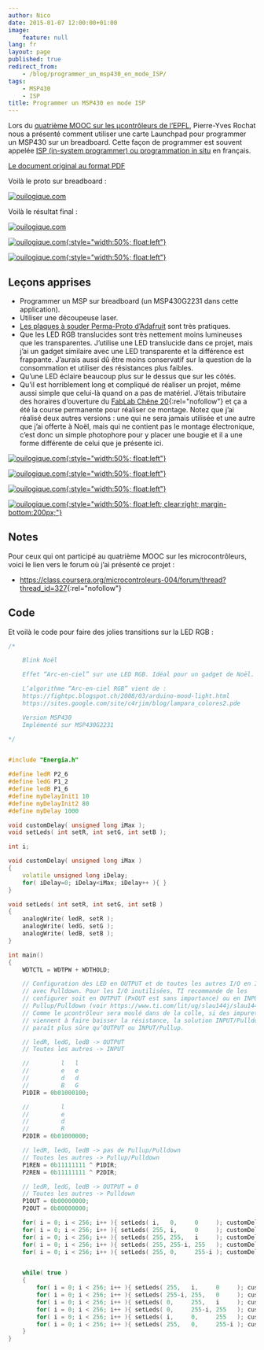 ```yaml
---
author: Nico
date: 2015-01-07 12:00:00+01:00
image:
    feature: null
lang: fr
layout: page
published: true
redirect_from:
    - /blog/programmer_un_msp430_en_mode_ISP/
tags:
    - MSP430
    - ISP
title: Programmer un MSP430 en mode ISP
---
```


Lors du [quatrième MOOC sur les µcontrôleurs de l’EPFL](https://www.coursera.org/learn/microcontroleurs), Pierre-Yves Rochat nous a présenté comment utiliser une carte Launchpad pour programmer un MSP430 sur un breadboard.
Cette façon de programmer est souvent appelée [ISP (in-system programmer) ou programmation in situ](https://fr.wikipedia.org/wiki/Programmation_in-situ) en français.

<!--
Le document original peut être téléchargé ici :
-   <https://pyr.ch/coursera/ExperiencesAvecLaunchpad.pdf>
-->

[Le document original au format PDF](../../files/2015-01-07-programmer_un_msp430_en_mode_ISP/docs/ExperiencesAvecLaunchpad.pdf)

Voilà le proto sur breadboard :

[![ouilogique.com][img_1]][img_1]

[img_1]: ../files/2015-01-07-programmer_un_msp430_en_mode_ISP/images/P1030387.JPG

Voilà le résultat final :

[![ouilogique.com][img_2]][img_2]

[img_2]: ../files/2015-01-07-programmer_un_msp430_en_mode_ISP/images/blink_noel_v2_021.jpg

[![ouilogique.com][i3]{:style="width:50%; float:left"}][i3]

[i3]: ../files/2015-01-07-programmer_un_msp430_en_mode_ISP/images/adafruit_perma-proto_pt_129.jpg

[![ouilogique.com][i4]{:style="width:50%; float:left"}][i4]

[i4]: ../files/2015-01-07-programmer_un_msp430_en_mode_ISP/images/adafruit_perma-proto_pt_131-1.jpg

## Leçons apprises

-   Programmer un MSP sur breadboard (un MSP430G2231 dans cette application).
-   Utiliser une découpeuse laser.
-   [Les plaques à souder Perma-Proto d’Adafruit](https://www.adafruit.com/blog/2011/11/18/adafruit-perma-proto-half-sized-breadboard-pcb-3-pack/) sont très pratiques.
-   Que les LED RGB translucides sont très nettement moins lumineuses que les transparentes.
    J’utilise une LED translucide dans ce projet, mais j’ai un gadget similaire avec une LED transparente et la différence est frappante.
    J’aurais aussi dû être moins conservatif sur la question de la consommation et utiliser des résistances plus faibles.
-   Qu’une LED éclaire beaucoup plus sur le dessus que sur les côtés.
-   Qu’il est horriblement long et compliqué de réaliser un projet, même aussi simple que celui-là quand on a pas de matériel.
    J’étais tributaire des horaires d’ouverture du [FabLab Chêne 20](https://www.fablab-chene20.ch){:rel="nofollow"} et ça a été la course permanente pour réaliser ce montage.
    Notez que j’ai réalisé deux autres versions : une qui ne sera jamais utilisée et une autre que j’ai offerte à Noël, mais qui ne contient pas le montage électronique, c’est donc un simple photophore pour y placer une bougie et il a une forme différente de celui que je présente ici.

[![ouilogique.com][img_903]{:style="width:50%; float:left"}][img_903]

[img_903]: ../files/2015-01-07-programmer_un_msp430_en_mode_ISP/images/blink_noel_v2_018.jpg

[![ouilogique.com][img_904]{:style="width:50%; float:left"}][img_904]

[img_904]: ../files/2015-01-07-programmer_un_msp430_en_mode_ISP/images/blink_noel_v2_001.jpg

[![ouilogique.com][img_905]{:style="width:50%; float:left"}][img_905]

[img_905]: ../files/2015-01-07-programmer_un_msp430_en_mode_ISP/images/blink_noel_v2_006.jpg

[![ouilogique.com][img_906]{:style="width:50%; float:left; clear:right; margin-bottom:200px;"}][img_906]

[img_906]: ../files/2015-01-07-programmer_un_msp430_en_mode_ISP/images/blink_noel_v2_008.jpg

## Notes

Pour ceux qui ont participé au quatrième MOOC sur les microcontrôleurs, voici le lien vers le forum où j’ai présenté ce projet :

-   <https://class.coursera.org/microcontroleurs-004/forum/thread?thread_id=327>{:rel="nofollow"}

## Code

Et voilà le code pour faire des jolies transitions sur la LED RGB :

```c++
/*

    Blink Noël

    Effet “Arc-en-ciel” sur une LED RGB. Idéal pour un gadget de Noël.

    L’algorithme “Arc-en-ciel RGB” vient de :
    https://fightpc.blogspot.ch/2008/03/arduino-mood-light.html
    https://sites.google.com/site/c4rjim/blog/lampara_colores2.pde

    Version MSP430
    Implémenté sur MSP430G2231

*/


#include "Energia.h"

#define ledR P2_6
#define ledG P1_2
#define ledB P1_6
#define myDelayInit1 10
#define myDelayInit2 80
#define myDelay 1000

void customDelay( unsigned long iMax );
void setLeds( int setR, int setG, int setB );

int i;

void customDelay( unsigned long iMax )
{
    volatile unsigned long iDelay;
    for( iDelay=0; iDelay<iMax; iDelay++ ){ }
}

void setLeds( int setR, int setG, int setB )
{
    analogWrite( ledR, setR );
    analogWrite( ledG, setG );
    analogWrite( ledB, setB );
}

int main()
{
    WDTCTL = WDTPW + WDTHOLD;

    // Configuration des LED en OUTPUT et de toutes les autres I/O en INPUT
    // avec Pulldown. Pour les I/O inutilisées, TI recommande de les
    // configurer soit en OUTPUT (PxOUT est sans importance) ou en INPUT avec
    // Pullup/Pulldown (voir https://www.ti.com/lit/ug/slau144j/slau144j.pdf).
    // Comme le µcontrôleur sera moulé dans de la colle, si des impuretés
    // viennent à faire baisser la résistance, la solution INPUT/Pulldown
    // paraît plus sûre qu’OUTPUT ou INPUT/Pullup.

    // ledR, ledG, ledB -> OUTPUT
    // Toutes les autres -> INPUT

    //         l   l
    //         e   e
    //         d   d
    //         B   G
    P1DIR = 0b01000100;

    //         l
    //         e
    //         d
    //         R
    P2DIR = 0b01000000;

    // ledR, ledG, ledB -> pas de Pullup/Pulldown
    // Toutes les autres -> Pullup/Pulldown
    P1REN = 0b11111111 ^ P1DIR;
    P2REN = 0b11111111 ^ P2DIR;

    // ledR, ledG, ledB -> OUTPUT = 0
    // Toutes les autres -> Pulldown
    P1OUT = 0b00000000;
    P2OUT = 0b00000000;

    for( i = 0; i < 256; i++ ){ setLeds( i,   0,     0     ); customDelay( myDelayInit1 ); }
    for( i = 0; i < 256; i++ ){ setLeds( 255, i,     0     ); customDelay( myDelayInit2 ); }
    for( i = 0; i < 256; i++ ){ setLeds( 255, 255,   i     ); customDelay( myDelayInit2 ); }
    for( i = 0; i < 256; i++ ){ setLeds( 255, 255-i, 255   ); customDelay( myDelayInit2 ); }
    for( i = 0; i < 256; i++ ){ setLeds( 255, 0,     255-i ); customDelay( myDelayInit2 ); }


    while( true )
    {
        for( i = 0; i < 256; i++ ){ setLeds( 255,   i,     0     ); customDelay( myDelay ); }
        for( i = 0; i < 256; i++ ){ setLeds( 255-i, 255,   0     ); customDelay( myDelay ); }
        for( i = 0; i < 256; i++ ){ setLeds( 0,     255,   i     ); customDelay( myDelay ); }
        for( i = 0; i < 256; i++ ){ setLeds( 0,     255-i, 255   ); customDelay( myDelay ); }
        for( i = 0; i < 256; i++ ){ setLeds( i,     0,     255   ); customDelay( myDelay ); }
        for( i = 0; i < 256; i++ ){ setLeds( 255,   0,     255-i ); customDelay( myDelay ); }
    }
}
```
